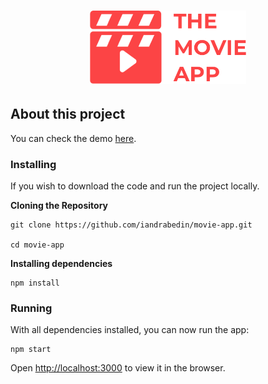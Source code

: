 <h1 align="center">
    <img alt="the-movie-app" src=".github/logo-movie-app.png" width="250px" />
</h1>

## About this project

You can check the demo [here](https://movie-app.herokuapp.com/).

### Installing

If you wish to download the code and run the project locally.

**Cloning the Repository**

```
git clone https://github.com/iandrabedin/movie-app.git

cd movie-app
```

**Installing dependencies**

```
npm install
```

### Running

With all dependencies installed, you can now run the app:

```
npm start
```

Open [http://localhost:3000](http://localhost:3000) to view it in the browser.
